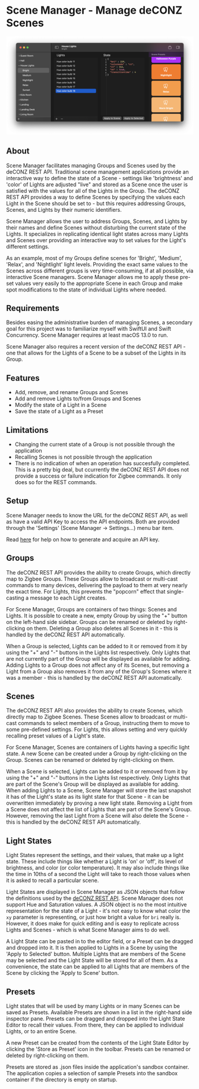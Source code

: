 # Scene Manager - Manage deCONZ Scenes

![Screenshot](https://raw.githubusercontent.com/hanskroner/SceneManager/main/SceneManager/screenshot.png)

## About

Scene Manager facilitates managing Groups and Scenes used by the deCONZ REST API. Traditional scene
management applications provide an interactive way to define the state of a Scene - settings like
'brightness' and 'color' of Lights are adjusted "live" and stored as a Scene once the user is satisfied with
the values for all of the Lights in the Group. The deCONZ REST API provides a way to define Scenes by
specifying the values each Light in the Scene should be set to - but this requires addressing Groups, Scenes,
and Lights by their numeric identifiers.

Scene Manager allows the user to address Groups, Scenes, and Lights by their names and define Scenes without
disturbing the current state of the Lights. It specializes in replicating identical light states across many
Lights and Scenes over providing an interactive way to set values for the Light's different settings.

As an example, most of my Groups define scenes for 'Bright', 'Medium', 'Relax', and 'Nightlight' light
levels. Providing the exact same values to the Scenes across different groups is very time-consuming, if at
all possible, via interactive Scene managers. Scene Manager allows me to apply these pre-set values very
easily to the appropriate Scene in each Group and make spot modifications to the state of individual Lights
where needed.

## Requirements

Besides easing the administrative burden of managing Scenes, a secondary goal for this project was to
familiarize myself with SwiftUI and Swift Concurrency. Scene Manager requires at least macOS 13.0 to run.

Scene Manager also requires a recent version of the deCONZ REST API - one that allows for the Lights of a
Scene to be a subset of the Lights in its Group.

## Features

- Add, remove, and rename Groups and Scenes
- Add and remove Lights to/from Groups and Scenes
- Modify the state of a Light in a Scene
- Save the state of a Light as a Preset

## Limitations

- Changing the current state of a Group is not possible through the application
- Recalling Scenes is not possible through the application
- There is no indication of when an operation has succesfully completed. This is a pretty big deal, but
ccurrently the deCONZ REST API does not provide a success or failure indication for Zigbee commands. It only
does so for the REST commands.

## Setup

Scene Manager needs to know the URL for the deCONZ REST API, as well as have a valid API Key to access the
API endpoints. Both are provided through the 'Settings' (Scene Manager -> Settings...) menu bar item.

Read [here](https://dresden-elektronik.github.io/deconz-rest-doc/misc/authorization/) for help on how to
generate and acquire an API key.

## Groups

The deCONZ REST API provides the ability to create Groups, which directly map to Zigbee Groups. These Groups
allow to broadcast or multi-cast commands to many devices, delivering the payload to them at very nearly
the exact time. For Lights, this prevents the "popcorn" effect that single-casting a message to each Light
creates.

For Scene Manager, Groups are containers of two things: Scenes and Lights. It is possible to create a new,
empty Group by using the "+" button on the left-hand side sidebar. Groups can be renamed or deleted by
right-clicking on them. Deleting a Group also deletes all Scenes in it - this is handled by the deCONZ
REST API automatically.

When a Group is selected, Lights can be added to it or removed from it by using the "+" and "-" buttons
in the Lights list respectively. Only Lights that are not currently part of the Group will be displayed as
available for adding. Adding Lights to a Group does not affect any of its Scenes, but removing a Light from a
Group also removes it from any of the Group's Scenes where it was a member - this is handled by the deCONZ
REST API automatically.

## Scenes

The deCONZ REST API also provides the ability to create Scenes, which directly map to Zigbee Scenes. These
Scenes allow to broadcast or multi-cast commands to select members of a Group, instructing them to move to
some pre-defined settings. For Lights, this allows setting and very quickly recalling preset values of a
Light's state.

For Scene Manager, Scenes are containers of Lights having a specific light state. A new Scene can be created
under a Group by right-clicking on the Group. Scenes can be renamed or deleted by right-clicking on them.

When a Scene is selected, Lights can be added to it or removed from it by using the "+" and "-" buttons
in the Lights list respectively. Only Lights that are part of the Scene's Group will be displayed as
available for adding. When adding Lights to a Scene, Scene Manager will store the last snapshot it has of the
Light's state as its light state for that Scene - it can be overwritten immediately by proving a new light
state. Removing a Light from a Scene does not affect the list of Lights that are part of the Scene's Group.
However, removing the last Light from a Scene will also delete the Scene - this is handled by the deCONZ REST
API automatically. 

## Light States

Light States represent the settings, and their values, that make up a light state. These include things like
whether a Light is 'on' or 'off', its level of brightness, and color (or color temperature). It may also
include things like the time in 10ths of a second the Light will take to reach those values when it is asked
to recall a particular scene.

Light States are displayed in Scene Manager as JSON objects that follow the definitions used by the
[deCONZ REST API](https://dresden-elektronik.github.io/deconz-rest-doc/endpoints/scenes/#response_2). Scene
Manager does not support Hue and Saturation values. A JSON object is no the most intuitive representation for
the state of a Light - it's not easy to know what color the `xy` parameter is representing, or just how
bright a value for `bri` really is. However, it does make for quick editing and is easy to replicate across
Lights and Scenes - which is what Scene Manager aims to do well.

A Light State can be pasted in to the editor field, or a Preset can be dragged and dropped into it. It is
then applied to Lights in a Scene by using the 'Apply to Selected' button. Multiple Lights that are members
of the Scene may be selected and the Light State will be stored for all of them. As a convenience, the state
can be applied to all Lights that are members of the Scene by clicking the 'Apply to Scene' button.

## Presets

Light states that will be used by many Lights or in many Scenes can be saved as Presets. Available Presets
are shown in a list in the right-hand side inspector pane. Presets can be dragged and dropped into the Light
State Editor to recall their values. From there, they can be applied to individual Lights, or to an entire
Scene.

A new Preset can be created from the contents of the Light State Editor by clicking the 'Store as Preset'
icon in the toolbar. Presets can be renamed or deleted by right-clicking on them.

Presets are stored as .json files inside the application's sandbox container. The application copies a
selection of sample Presets into the sandbox container if the directory is empty on startup. 
